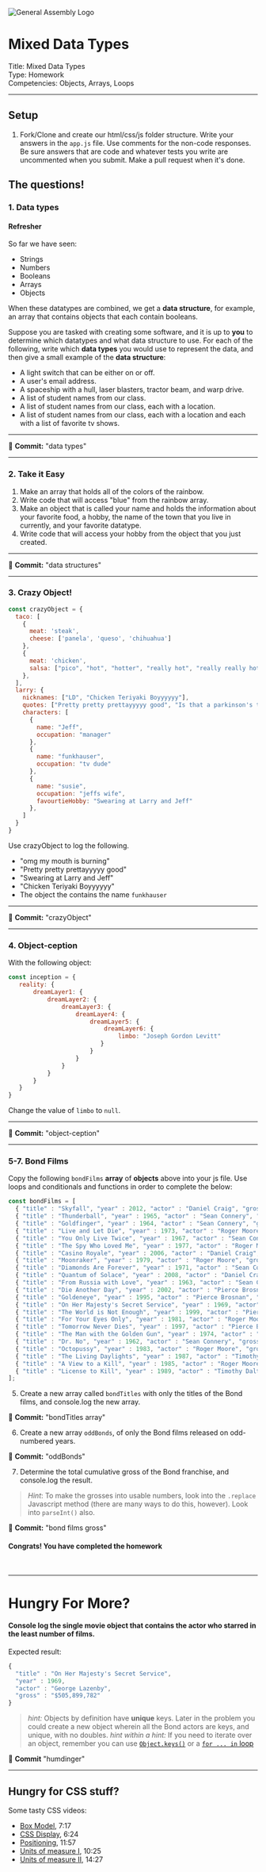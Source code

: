 ![General Assembly Logo](https://camo.githubusercontent.com/6ce15b81c1f06d716d753a61f5db22375fa684da/68747470733a2f2f67612d646173682e73332e616d617a6f6e6177732e636f6d2f70726f64756374696f6e2f6173736574732f6c6f676f2d39663838616536633963333837313639306533333238306663663535376633332e706e67)

# Mixed Data Types

Title: Mixed Data Types<br>
Type: Homework<br>
Competencies: Objects, Arrays, Loops<br>

---

## Setup
1. Fork/Clone and create our html/css/js folder structure. Write your answers in the `app.js` file. Use comments for the non-code responses. Be sure answers that are code and whatever tests you write are uncommented when you submit. Make a pull request when it's done.


## The questions!

### 1. Data types

#### Refresher

So far we have seen:

* Strings
* Numbers
* Booleans
* Arrays
* Objects

When these datatypes are combined, we get a **data structure**, for example, an array that contains objects that each contain booleans.

Suppose you are tasked with creating some software, and it is up to **you** to determine which datatypes and what data structure to use.  For each of the following, write which **data types** you would use to represent the data, and then give a small example of the **data structure**:

  * A light switch that can be either on or off.
  * A user's email address.
  * A spaceship with a hull, laser blasters, tractor beam, and warp drive.
  * A list of student names from our class.
  * A list of student names from our class, each with a location.
  * A list of student names from our class, each with a location and each with a list of favorite tv shows.

---

&#x1F534; **Commit:** "data types"

---

### 2. Take it Easy

1. Make an array that holds all of the colors of the rainbow.
2. Write code that will access "blue" from the rainbow array.
3. Make an object that is called your name and holds the information about your favorite food, a hobby, the name of the town that you live in currently, and your favorite datatype.
4. Write code that will access your hobby from the object that you just created.

---

&#x1F534; **Commit:** "data structures"

---


### 3. Crazy Object!

```javascript
const crazyObject = {
  taco: [
    {
      meat: 'steak',
      cheese: ['panela', 'queso', 'chihuahua']
    },
    {
      meat: 'chicken',
      salsa: ["pico", "hot", "hotter", "really hot", "really really hot", "omg my mouth is burning"]
    },
  ],
  larry: {
    nicknames: ["LD", "Chicken Teriyaki Boyyyyyy"],
    quotes: ["Pretty pretty prettayyyyy good", "Is that a parkinson's thing?", "women love a self confident bald man", "I'm a walking talking enigma"],
    characters: [
      {
        name: "Jeff",
        occupation: "manager"
      },
      {
        name: "funkhauser",
        occupation: "tv dude"
      },
      {
        name: "susie",
        occupation: "jeffs wife",
        favourtieHobby: "Swearing at Larry and Jeff"
      },
    ]
  }
}
```

Use crazyObject to log the following.

  * "omg my mouth is burning"
  * "Pretty pretty prettayyyyy good"
  * "Swearing at Larry and Jeff"
  * "Chicken Teriyaki Boyyyyyy"
  * The object the contains the name `funkhauser`

---

&#x1F534; **Commit:** "crazyObject"

---


### 4. Object-ception

With the following object:

```js
const inception = {
   reality: {
       dreamLayer1: {
           dreamLayer2: {
               dreamLayer3: {
                   dreamLayer4: {
                       dreamLayer5: {
                           dreamLayer6: {
                               limbo: "Joseph Gordon Levitt"
                          }
                       }
                   }
               }
           }
       }
   }
}
```

Change the value of `limbo` to `null`.

---

&#x1F534; **Commit:** "object-ception"

---


### 5-7. Bond Films

Copy the following `bondFilms` **array** of **objects** above into your js file. Use loops and conditionals and functions in order to complete the below:

```js
const bondFilms = [
  { "title" : "Skyfall", "year" : 2012, "actor" : "Daniel Craig", "gross" : "$1,108,561,008" },
  { "title" : "Thunderball", "year" : 1965, "actor" : "Sean Connery", "gross" : "$1,014,941,117" },
  { "title" : "Goldfinger", "year" : 1964, "actor" : "Sean Connery", "gross" : "$912,257,512" },
  { "title" : "Live and Let Die", "year" : 1973, "actor" : "Roger Moore", "gross" : "$825,110,761" },
  { "title" : "You Only Live Twice", "year" : 1967, "actor" : "Sean Connery", "gross" : "$756,544,419" },
  { "title" : "The Spy Who Loved Me", "year" : 1977, "actor" : "Roger Moore", "gross" : "$692,713,752" },
  { "title" : "Casino Royale", "year" : 2006, "actor" : "Daniel Craig", "gross" : "$669,789,482" },
  { "title" : "Moonraker", "year" : 1979, "actor" : "Roger Moore", "gross" : "$655,872,400" },
  { "title" : "Diamonds Are Forever", "year" : 1971, "actor" : "Sean Connery", "gross" : "$648,514,469" },
  { "title" : "Quantum of Solace", "year" : 2008, "actor" : "Daniel Craig", "gross" : "$622,246,378" },
  { "title" : "From Russia with Love", "year" : 1963, "actor" : "Sean Connery", "gross" : "$576,277,964" },
  { "title" : "Die Another Day", "year" : 2002, "actor" : "Pierce Brosnan", "gross" : "$543,639,638" },
  { "title" : "Goldeneye", "year" : 1995, "actor" : "Pierce Brosnan", "gross" : "$529,548,711" },
  { "title" : "On Her Majesty's Secret Service", "year" : 1969, "actor" : "George Lazenby", "gross" : "$505,899,782" },
  { "title" : "The World is Not Enough", "year" : 1999, "actor" : "Pierce Brosnan", "gross" : "$491,617,153" },
  { "title" : "For Your Eyes Only", "year" : 1981, "actor" : "Roger Moore", "gross" : "$486,468,881" },
  { "title" : "Tomorrow Never Dies", "year" : 1997, "actor" : "Pierce Brosnan", "gross" : "$478,946,402" },
  { "title" : "The Man with the Golden Gun", "year" : 1974, "actor" : "Roger Moore", "gross" : "$448,249,281" },
  { "title" : "Dr. No", "year" : 1962, "actor" : "Sean Connery", "gross" : "$440,759,072" },
  { "title" : "Octopussy", "year" : 1983, "actor" : "Roger Moore", "gross" : "$426,244,352" },
  { "title" : "The Living Daylights", "year" : 1987, "actor" : "Timothy Dalton", "gross" : "$381,088,866" },
  { "title" : "A View to a Kill", "year" : 1985, "actor" : "Roger Moore", "gross" : "$321,172,633" },
  { "title" : "License to Kill", "year" : 1989, "actor" : "Timothy Dalton", "gross" : "$285,157,191" }
];
```


5. Create a new array called `bondTitles` with only the titles of the Bond films, and console.log the new array.

  &#x1F534; **Commit:** "bondTitles array"


6. Create a new array `oddBonds`, of only the Bond films released on odd-numbered years.

  &#x1F534; **Commit:** "oddBonds"


7. Determine the total cumulative gross of the Bond franchise, and console.log the result.
  > _Hint_: To make the grosses into usable numbers, look into the `.replace` Javascript method (there are many ways to do this, however). Look into `parseInt()` also.  

  &#x1F534; **Commit:** "bond films gross"



#### Congrats! You have completed the homework

<br>
<hr>

# Hungry For More?


#### Console log the single movie **object** that contains the actor who starred in the least number of films.

Expected result:

```js
{
  "title" : "On Her Majesty's Secret Service",
  "year" : 1969,
  "actor" : "George Lazenby",
  "gross" : "$505,899,782"
}
```

> _hint:_ Objects by definition have **unique** keys. Later in the problem you could create a new object wherein all the Bond actors are keys, and unique, with no doubles. _hint within a hint:_ If you need to iterate over an object, remember you can use [`Object.keys()`](https://developer.mozilla.org/en-US/docs/Web/JavaScript/Reference/Global_Objects/Object/keys) or a [`for ... in` loop](https://developer.mozilla.org/en-US/docs/Web/JavaScript/Reference/Statements/for...in)

&#x1F534; **Commit** "humdinger"
<hr>

## Hungry for CSS stuff?

Some tasty CSS videos:

* [Box Model](https://www.youtube.com/watch?v=HNgdhp1_kEE&index=6&list=PLdnONIhPScST0Vy4LrIZiYKpFNoxgyH7J), 7:17
* [CSS Display](https://www.youtube.com/watch?v=qjSe_K3agYc&index=7&list=PLdnONIhPScST0Vy4LrIZiYKpFNoxgyH7J), 6:24
* [Positioning](https://www.youtube.com/watch?v=zH8kjJdvmOs&index=8&list=PLdnONIhPScST0Vy4LrIZiYKpFNoxgyH7J), 11:57
* [Units of measure I](https://www.youtube.com/watch?v=5axuSSBIMuQ&index=9&list=PLdnONIhPScST0Vy4LrIZiYKpFNoxgyH7J), 10:25
* [Units of measure II](https://www.youtube.com/watch?v=ZfxNpQm6m2g&index=10&list=PLdnONIhPScST0Vy4LrIZiYKpFNoxgyH7J), 14:27
